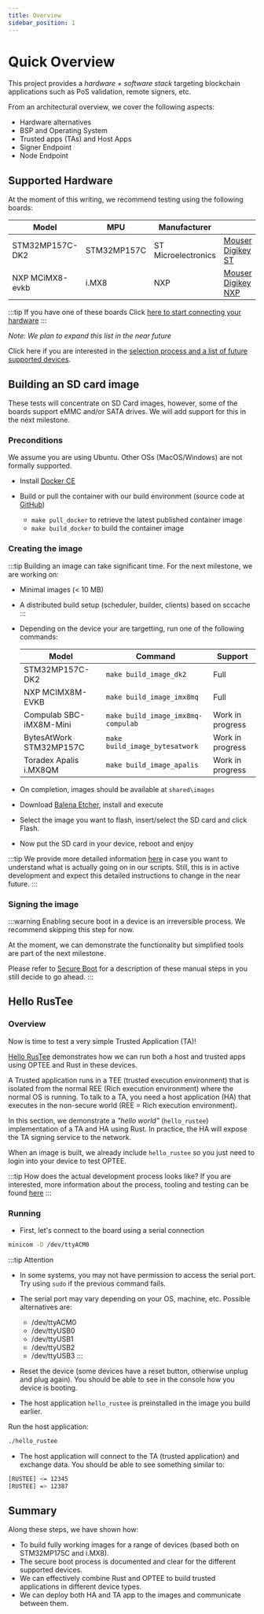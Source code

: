 ```yaml
---
title: Overview
sidebar_position: 1
---
```


# Quick Overview

This project provides a _hardware + software stack_ targeting blockchain applications such as PoS validation, remote signers, etc.

From an architectural overview, we cover the following aspects:

- Hardware alternatives
- BSP and Operating System
- Trusted apps (TAs) and Host Apps
- Signer Endpoint
- Node Endpoint

## Supported Hardware

At the moment of this writing, we recommend testing using the following boards:

| Model           | MPU         | Manufacturer        |                                   |
| --------------- | ----------- | ------------------- | --------------------------------- |
| STM32MP157C-DK2 | STM32MP157C | ST Microelectronics | [Mouser][1] [Digikey][2] [ST][3]  |
| NXP MCiMX8-evkb | i.MX8       | NXP                 | [Mouser][4] [Digikey][5] [NXP][6] |

[1]: https://www.mouser.ch/ProductDetail/STMicroelectronics/STM32MP157C-DK2?qs=9r4v7xj2LnnSrQDGcA2diw==
[2]: https://www.digikey.ch/products/en?keywords=MCIMX8M-EVKB
[3]: https://www.st.com/en/evaluation-tools/stm32mp157c-dk2.html#sample-and-buy
[4]: https://www.nxp.com/part/MCIMX8M-EVKB#/
[5]: https://www.mouser.ch/ProductDetail/NXP-Semiconductors/MCIMX8M-EVKB?qs=%2Fha2pyFaduhMHVqoUq4oRfF9hEn3wIuiNQ14GBmEQkNua8L5aW7Edg%3D%3D
[6]: https://www.digikey.ch/products/en?keywords=STM32MP157C-DK2

:::tip If you have one of these boards
Click [here to start connecting your hardware](HardwareSetup.mdx)
:::

_Note: We plan to expand this list in the near future_

Click here if you are interested in the [selection process and a list of future supported devices](HardwareSelection.md).

## Building an SD card image

These tests will concentrate on SD Card images, however, some of the boards support eMMC and/or SATA drives. We will add support for this in the next milestone.

### Preconditions

We assume you are using Ubuntu. Other OSs (MacOS/Windows) are not formally supported.

- Install [Docker CE](https://docs.docker.com/install/linux/docker-ce/ubuntu/)

- Build or pull the container with our build environment (source code at [GitHub](https://github.com/Zondax/docker-builder))
    - `make pull_docker` to retrieve the latest published container image
    - `make build_docker` to build the container image

### Creating the image

:::tip
Building an image can take significant time. For the next milestone, we are working on:
- Minimal images (< 10 MB)
- A distributed build setup (scheduler, builder, clients) based on sccache
  :::

- Depending on the device your are targetting, run one of the following commands:

  | Model                   | Command                            | Support          |
    | ----------------------- | ---------------------------------- | ---------------- |
  | STM32MP157C-DK2         | `make build_image_dk2`             | Full             |
  | NXP MCIMX8M-EVKB        | `make build_image_imx8mq`          | Full             |
  | Compulab SBC-iMX8M-Mini | `make build_image_imx8mq-compulab` | Work in progress |
  | BytesAtWork STM32MP157C | `make build_image_bytesatwork`     | Work in progress |
  | Toradex Apalis i.MX8QM  | `make build_image_apalis`          | Work in progress |

- On completion, images should be available at `shared\images`
- Download [Balena Etcher](https://www.balena.io/etcher), install and execute
- Select the image you want to flash, insert/select the SD card and click
  Flash.
- Now put the SD card in your device, reboot and enjoy

:::tip
We provide more detailed information [here](BSP_Build.md) in case you want to understand what is actually going on in our scripts. Still, this is in active development and expect this detailed instructions to change in the near future.
:::

### Signing the image

:::warning
Enabling secure boot in a device is an irreversible process. We recommend skipping this step for now.

At the moment, we can demonstrate the functionality but simplified tools are part of the next milestone.

Please refer to [Secure Boot](SecureBoot-iMX8M.md) for a description of these manual steps in you still decide to go ahead.
:::

## Hello RusTee

### Overview

Now is time to test a very simple Trusted Application (TA)!

[Hello RusTee](HelloRustee.md) demonstrates how we can run both a host and trusted apps using OPTEE and Rust in these devices.

A Trusted application runs in a TEE (trusted execution environment) that is isolated from the normal REE (Rich execution environment) where the normal OS is running. To talk to a TA, you need a host application (HA) that executes in the non-secure world (REE = Rich execution environment).

In this section, we demonstrate a _"hello world"_ (`hello_rustee`) implementation of a TA and HA using Rust. In practice, the HA will expose the TA signing service to the network.

When an image is built, we already include `hello_rustee` so you just need to login into your device to test OPTEE.

:::tip How does the actual development process looks like?
If you are interested, more information about the process, tooling and testing can be found [here](HelloRustee.md)
:::

### Running

- First, let's connect to the board using a serial connection

```bash
minicom -D /dev/ttyACM0
```

:::tip Attention

- In some systems, you may not have permission to access the serial port. Try using `sudo` if the previous command fails.
- The serial port may vary depending on your OS, machine, etc. Possible alternatives are:

    - /dev/ttyACM0
    - /dev/ttyUSB0
    - /dev/ttyUSB1
    - /dev/ttyUSB2
    - /dev/ttyUSB3
      :::

- Reset the device (some devices have a reset button, otherwise unplug and plug again). You should be able to see in the console how you device is booting.

- The host application `hello_rustee` is preinstalled in the image you build earlier.

Run the host application:

```bash
./hello_rustee
```

- The host application will connect to the TA (trusted application) and exchange data. You should be able to see something similar to:

```bash
[RUSTEE] <= 12345
[RUSTEE] => 12387
```

## Summary

Along these steps, we have shown how:

- To build fully working images for a range of devices (based both on STM32MP175C and i.MX8).
- The secure boot process is documented and clear for the different supported devices.
- We can effectively combine Rust and OPTEE to build trusted applications in different device types.
- We can deploy both HA and TA app to the images and communicate between them.
